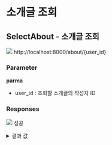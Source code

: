 # 소개글 조회

## SelectAbout - 소개글 조회

![](https://img.shields.io/badge/GET-blue?style=plastic\&logo=appveyor\&logo=GET) http://localhost:8000/about/{user\_id}

### Parameter

**parma**

* user\_id : 조회할 소개글의 작성자 ID

### Responses

![](https://img.shields.io/badge/200-519800?style=plastic\&logo=appveyor\&logo=200) 성공

<details>

<summary>결과 값</summary>

```json
{
  "statusCode": 200,
  "about": {
    "user_id": 3,
    "about_blog": "소개글 내용",
    "is_owner": 1
  }
}
```

* user\_id: 소개글을 작성한 사용자의 ID
* about\_blog: 소개글 내용
* is\_owner: 소개글을 작성자와 로그인한 사용자가 일치할 경우 1, 일치하지 않을 경우 0

</details>
